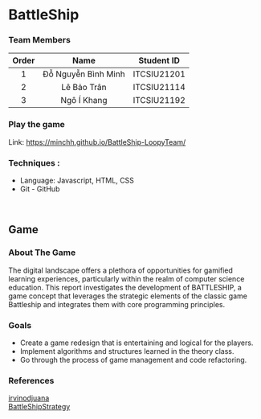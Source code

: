 # BattleShip

### Team Members

| Order |         Name          | Student ID  |
|:-----:|:---------------------:|:-----------:|
|   1   |   Đỗ Nguyễn Bình Minh    | ITCSIU21201 |
|   2   |   Lê Bảo Trân  | ITCSIU21114 |
|   3   |   Ngô Í Khang         | ITCSIU21192 |

### Play the game
Link: https://minchh.github.io/BattleShip-LoopyTeam/

### Techniques :
- Language: Javascript, HTML, CSS
- Git - GitHub
<br />

## Game <a name="Game"></a>
### About The Game
The digital landscape offers a plethora of opportunities for gamified learning experiences, particularly within the realm of computer science education. This report investigates the development of BATTLESHIP, a game concept that leverages the strategic elements of the classic game Battleship and integrates them with core programming principles.
### Goals
- Create a game redesign that is entertaining and logical for the players.
- Implement algorithms and structures learned in the theory class.
- Go through the process of game management and code refactoring.
### References
[irvinodjuana](https://github.com/irvinodjuana/Battleship)
<br />
[BattleShipStrategy](http://www.datagenetics.com/blog/december32011/#google_vignette)
